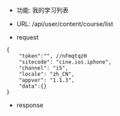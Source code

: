 * 功能: 我的学习列表

* URL: /api/user/content/course/list

* request
```
{
    "token":"", //nFmqtqzH
    "sitecode": "cine.ios.iphone",
    "channel": "i5", 
    "locale": "zh_CN",
    "appver": "1.1.3",
    "data":{}
}
```

* response
```

```
